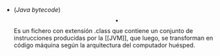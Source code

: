 - (_Java bytecode_) $$\bullet$$ Es un fichero con extensión .class que contiene un conjunto de instrucciones producidas por la [[JVM]], que luego, se transforman en código máquina según la arquitectura del computador huésped.